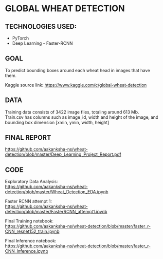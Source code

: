 # GLOBAL WHEAT DETECTION

## TECHNOLOGIES USED:
  - PyTorch
  - Deep Learning - Faster-RCNN

## GOAL
To predict bounding boxes around each wheat head in images that have them.

Kaggle source link: https://www.kaggle.com/c/global-wheat-detection
  
## DATA
Training data consists of 3422 image files, totaling around 613 Mb.
Train.csv has columns such as image_id, width and height of the image, and bounding box dimension [xmin, ymin, width, height]


## FINAL REPORT
https://github.com/aakanksha-ns/wheat-detection/blob/master/Deep_Learning_Project_Report.pdf

## CODE
Exploratory Data Analysis: </br>
https://github.com/aakanksha-ns/wheat-detection/blob/master/Wheat_Detection_EDA.ipynb


Faster RCNN attempt 1: </br>
https://github.com/aakanksha-ns/wheat-detection/blob/master/FasterRCNN_attempt1.ipynb


Final Training notebook: </br>
https://github.com/aakanksha-ns/wheat-detection/blob/master/faster_r-CNN_resnet152_train.ipynb


Final Inference notebook: </br>
https://github.com/aakanksha-ns/wheat-detection/blob/master/faster_r-CNN_Inference.ipynb
